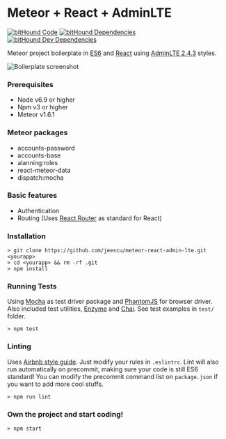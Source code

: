 # Meteor + React + AdminLTE
[![bitHound Code](https://www.bithound.io/github/jeescu/meteor-react-admin-lte/badges/code.svg)](https://www.bithound.io/github/jeescu/meteor-react-admin-lte)
[![bitHound Dependencies](https://www.bithound.io/github/jeescu/meteor-react-admin-lte/badges/dependencies.svg)](https://www.bithound.io/github/jeescu/meteor-react-admin-lte/master/dependencies/npm)
[![bitHound Dev Dependencies](https://www.bithound.io/github/jeescu/meteor-react-admin-lte/badges/devDependencies.svg)](https://www.bithound.io/github/jeescu/meteor-react-admin-lte/master/dependencies/npm)

Meteor project boilerplate in [ES6](https://es6.io/) and [React](https://facebook.github.io/react/) using [AdminLTE 2.4.3](http://almsaeedstudio.com/themes/AdminLTE/documentation/index.html) styles.

![Boilerplate screenshot](https://raw.githubusercontent.com/jeescu/meteor-react-admin-lte/master/public/img/Screenshot%20from%202016-06-24%2009%3A52%3A37.png)

### Prerequisites
* Node v6.9 or higher
* Npm v3 or higher
* Meteor v1.6.1

### Meteor packages
* accounts-password
* accounts-base
* alanning:roles
* react-meteor-data
* dispatch:mocha

### Basic features
* Authentication
* Routing (Uses [React Router](https://github.com/ReactTraining/react-router) as standard for React)

### Installation
```
> git clone https://github.com/jeescu/meteor-react-admin-lte.git <yourapp>
> cd <yourapp> && rm -rf .git
> npm install
```

### Running Tests
Using [Mocha](https://mochajs.org/) as test driver package and [PhantomJS](http://phantomjs.org/) for browser driver.
Also included test utilities, [Enzyme](https://github.com/airbnb/enzyme) and [Chai](http://chaijs.com/api/). See test examples in `test/` folder.

```
> npm test
```

### Linting
Uses [Airbnb style guide](https://github.com/airbnb/javascript). Just modify your rules in `.eslintrc`.
Lint will also run automatically on precommit, making sure your code is still ES6 standard! You can modify the precommit command list on `package.json` if you want to add more cool stuffs.

```
> npm run lint
```

### Own the project and start coding!
```
> npm start
```
